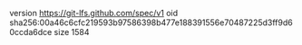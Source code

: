 version https://git-lfs.github.com/spec/v1
oid sha256:00a46c6cfc219593b97586398b477e188391556e70487225d3ff9d60ccda6dce
size 1584
